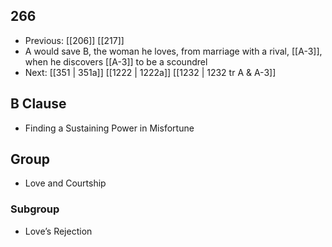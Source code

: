 ## 266
- Previous: [[206]] [[217]] 
- A would save B, the woman he loves, from marriage with a rival, [[A-3]], when he discovers [[A-3]] to be a scoundrel
- Next: [[351 | 351a]] [[1222 | 1222a]] [[1232 | 1232 tr A &amp; A-3]] 

## B Clause
- Finding a Sustaining Power in Misfortune

## Group
- Love and Courtship

### Subgroup
- Love’s Rejection

